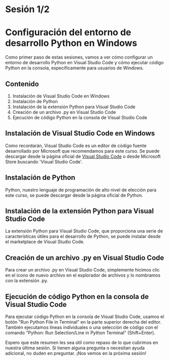# Sesión 1/2

# Configuración del entorno de desarrollo Python en Windows

Como primer paso de estas sesiones, vamos a ver cómo configurar un entorno de desarrollo Python en Visual Studio Code y cómo ejecutar código Python en la consola, específicamente para usuarios de Windows.

## Contenido

1. Instalación de Visual Studio Code en Windows
2. Instalación de Python
3. Instalación de la extensión Python para Visual Studio Code
4. Creación de un archivo .py en Visual Studio Code
5. Ejecución de código Python en la consola de Visual Studio Code

## Instalación de Visual Studio Code en Windows

Como recordarán, Visual Studio Code es un editor de código fuente desarrollado por Microsoft que recomendamos para este curso. Se puede descargar desde la página oficial de [Visual Studio Code](https://code.visualstudio.com/download) o desde Microsoft Store buscando 'Visual Studio Code'.

## Instalación de Python

Python, nuestro lenguaje de programación de alto nivel de elección para este curso, se puede descargar desde la página oficial de Python.

## Instalación de la extensión Python para Visual Studio Code

La extensión Python para Visual Studio Code, que proporciona una serie de características útiles para el desarrollo de Python, se puede instalar desde el marketplace de Visual Studio Code.

## Creación de un archivo .py en Visual Studio Code

Para crear un archivo .py en Visual Studio Code, simplemente hicimos clic en el icono de nuevo archivo en el explorador de archivos y lo nombramos con la extensión .py.

## Ejecución de código Python en la consola de Visual Studio Code

Para ejecutar código Python en la consola de Visual Studio Code, usamos el botón "Run Python File in Terminal" en la parte superior derecha del editor. También ejecutamos líneas individuales o una selección de código con el comando "Python: Run Selection/Line in Python Terminal" (Shift+Enter).

Espero que este resumen les sea útil como repaso de lo que cubrimos en nuestra última sesión. Si tienen alguna pregunta o necesitan ayuda adicional, no duden en preguntar. ¡Nos vemos en la próxima sesión!
